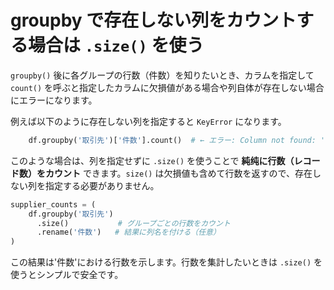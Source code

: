 # groupby で存在しない列をカウントする場合は `.size()` を使う

`groupby()` 後に各グループの行数（件数）を知りたいとき、カラムを指定して `count()` を呼ぶと指定したカラムに欠損値がある場合や列自体が存在しない場合にエラーになります。

例えば以下のように存在しない列を指定すると `KeyError` になります。

```python
    df.groupby('取引先')['件数'].count()  # ← エラー: Column not found: '件数'
```

このような場合は、列を指定せずに `.size()` を使うことで **純纯に行数（レコード数）をカウント** できます。`size()` は欠損値も含めて行数を返すので、存在しない列を指定する必要がありません。

```python
supplier_counts = (
    df.groupby('取引先')
      .size()           # グループごとの行数をカウント
      .rename('件数')   # 結果に列名を付ける（任意）
)
```

この結果は'件数'における行数を示します。行数を集計したいときは `.size()` を使うとシンプルで安全です。
